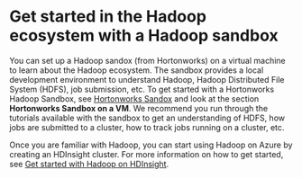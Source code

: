 <properties
	pageTitle="Get started with a Hadoop emulator for HDInsight | Microsoft Azure"
	description="Use an installed emulator with a MapReduce tutorial and other samples to learn the Hadoop ecosystem. HDInsight emulator works like a Hadoop sandbox."
	keywords="emulator,hadoop ecosystem,hadoop sandbox,mapreduce tutorial"
	editor="cgronlun"
	manager="paulettm"
	services="hdinsight"
	authors="nitinme"
	documentationCenter=""
	tags="azure-portal"/>

<tags
	ms.service="hdinsight"
	ms.date="05/05/2016"
	wacn.date=""/>

# Get started in the Hadoop ecosystem with a Hadoop sandbox

You can set up a Hadoop sandox (from Hortonworks) on a virtual machine to learn about the Hadoop ecosystem. The sandbox provides a local development environment to understand Hadoop, Hadoop Distributed File System (HDFS), job submission, etc. To get started with a Hortonworks Hadoop Sandbox, see [Hortonworks Sandox](http://hortonworks.com/downloads/#sandbox) and look at the section **Hortonworks Sandbox on a VM**. We recommend you run through the tutorials available with the sandbox to get an understanding of HDFS, how jobs are submitted to a cluster, how to track jobs running on a cluster, etc.

Once you are familiar with Hadoop, you can start using Hadoop on Azure by creating an HDInsight cluster. For more information on how to get started, see [Get started with Hadoop on HDInsight](/documentation/articles/hdinsight-hadoop-linux-tutorial-get-started/). 
